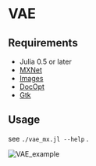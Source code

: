 # VAE

## Requirements
- Julia 0.5 or later
- [MXNet](https://github.com/dmlc/MXNet.jl)
- [Images](https://github.com/timholy/Images.jl)
- [DocOpt](https://github.com/docopt/DocOpt.jl)
- [Gtk](https://github.com/JuliaGraphics/Gtk.jl)

## Usage
see `./vae_mx.jl --help` .

![VAE_example](http://peakbook.github.io/images/VAE_example.png)
